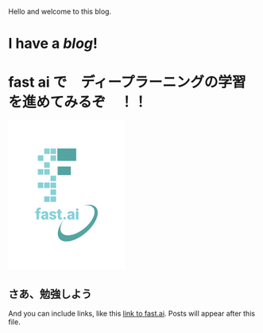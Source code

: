 Hello and welcome to this blog. 

# I have a *blog*!
# fast ai で　ディープラーニングの学習を進めてみるぞ　！！

![Image of fast.ai logo](images/logo.png)

## さあ、勉強しよう

And you can include links, like this [link to fast.ai](https://www.fast.ai). Posts will appear after this file. 

